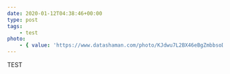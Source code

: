 ```yaml
---
date: 2020-01-12T04:38:46+00:00
type: post
tags:
    - test
photo:
    - { value: 'https://www.datashaman.com/photo/KJdwu7L2BX46eBgZmbbsoDK6dj8q2fO8bf6oDEbp.jpeg' }
---
```

TEST
